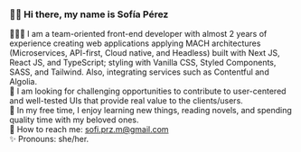 ### 👋🏼 Hi there, my name is Sofía Pérez

👩🏻‍💻 I am a team-oriented front-end developer with almost 2 years of experience creating web applications applying MACH architectures (Microservices, API-first, Cloud native, and Headless) built with Next JS, React JS, and TypeScript; styling with Vanilla CSS, Styled Components, SASS, and Tailwind. Also, integrating services such as Contentful and Algolia. <br />
🚀 I am looking for challenging opportunities to contribute to user-centered and well-tested UIs that provide real value to the clients/users. <br />
💟 In my free time, I enjoy learning new things, reading novels, and spending quality time with my beloved ones. <br />
📨 How to reach me: sofi.prz.m@gmail.com <br />
✨ Pronouns: she/her. <br />

